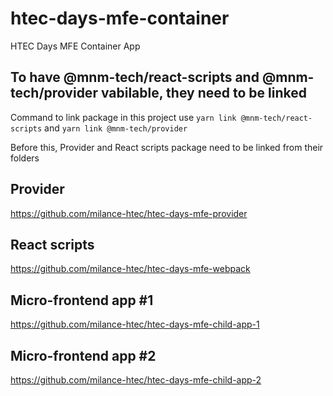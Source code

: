 # htec-days-mfe-container
HTEC Days MFE Container App

## To have @mnm-tech/react-scripts and @mnm-tech/provider vabilable, they need to be linked

Command to link package in this project use `yarn link @mnm-tech/react-scripts` and `yarn link @mnm-tech/provider`

Before this, Provider and React scripts package need to be linked from their folders

## Provider
https://github.com/milance-htec/htec-days-mfe-provider

## React scripts
https://github.com/milance-htec/htec-days-mfe-webpack

## Micro-frontend app #1
https://github.com/milance-htec/htec-days-mfe-child-app-1

## Micro-frontend app #2
https://github.com/milance-htec/htec-days-mfe-child-app-2
